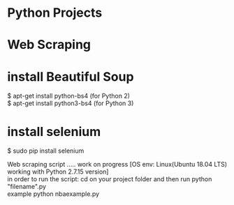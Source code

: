 # Python Projects

# Web Scraping

# install Beautiful Soup

$ apt-get install python-bs4 (for Python 2)  
$ apt-get install python3-bs4 (for Python 3)

# install selenium

$ sudo pip install selenium

Web scraping script ..... work on progress [OS env: Linux(Ubuntu 18.04 LTS) working with Python 2.7.15 version]  
in order to run the script: cd on your project folder and then run python "filename".py  
example python nbaexample.py
